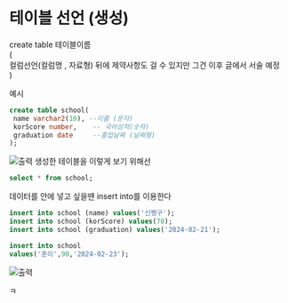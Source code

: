 # 테이블 선언 (생성)
create table 테이블이름   
(  
     컬럼선언(컬럼명 , 자료형)  뒤에 제약사항도 걸 수 있지만 그건 이후 글에서 서술 예정  
)  

예시 
```sql
create table school(
 name varchar2(10), --이름 (문자)
 korScore number,    -- 국어성적(숫자)
 graduation date     --졸업날짜 (날짜형)
);
```

![출력](https://github.com/juniel1299/juniel1299.github.io/assets/62318700/7a0b5e66-96a5-44ce-b1cc-ac57919f0d7e)
생성한 테이블을 이렇게 보기 위해선 
```sql
select * from school;
```

데이터를 안에 넣고 싶을땐 insert into를 이용한다

```sql
insert into school (name) values('신짱구');
insert into school (korScore) values(70);
insert into school (graduation) values('2024-02-21');

insert into school
values('훈이',90,'2024-02-23'); 
```
![출력](https://github.com/juniel1299/juniel1299.github.io/assets/62318700/a508af30-ed93-4696-9961-087fc75934ad)

ㅋ